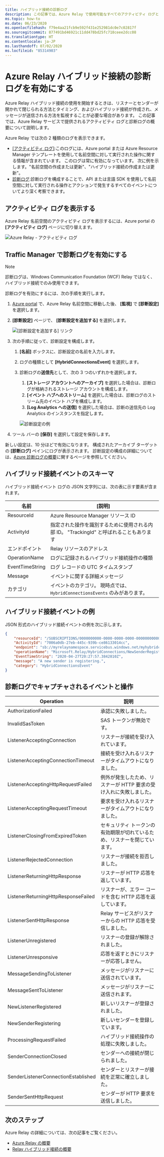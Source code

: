```yaml
---
title: ハイブリッド接続の診断ログ
description: この記事では、Azure Relay で使用可能なすべてのアクティビティ ログと診断ログの概要について説明します。
ms.topic: how-to
ms.date: 06/23/2020
ms.openlocfilehash: f79e4aa21fcb9e592f431e252981dc0e7c02817f
ms.sourcegitcommit: 877491bd46921c11dd478bd25fc718ceee2dcc08
ms.translationtype: HT
ms.contentlocale: ja-JP
ms.lasthandoff: 07/02/2020
ms.locfileid: "85314903"
---
```

# <a name="enable-diagnostics-logs-for-azure-relay-hybrid-connections"></a>Azure Relay ハイブリッド接続の診断ログを有効にする
Azure Relay ハイブリッド接続の使用を開始するときは、リスナーとセンダーが開かれて閉じられる方法とタイミング、およびハイブリッド接続が作成され、メッセージが送信される方法を監視することが必要な場合があります。 この記事では、Azure Relay サービスで提供されるアクティビティ ログと診断ログの概要について説明します。 

Azure Relay では次の 2 種類のログを表示できます。

- [[アクティビティ ログ]](../azure-monitor/platform/platform-logs-overview.md):このログには、Azure portal または Azure Resource Manager テンプレートを使用して名前空間に対して実行された操作に関する情報が含まれています。 このログは常に有効になっています。 次に例を示します。"名前空間の作成または更新"、"ハイブリッド接続の作成または更新"。 
- [診断ログ](../azure-monitor/platform/platform-logs-overview.md):診断ログを構成することで、API または言語 SDK を使用して名前空間に対して実行される操作とアクションで発生するすべてのイベントについてより深く考察できます。

## <a name="view-activity-logs"></a>アクティビティ ログを表示する
Azure Relay 名前空間のアクティビティ ログを表示するには、Azure portal の **[アクティビティ ログ]** ページに切り替えます。

![Azure Relay - アクティビティ ログ](./media/diagnostic-logs/activity-log.png)

## <a name="enable-diagnostic-logs"></a>Traffic Manager で診断ログを有効にする

> [!NOTE]
> 診断ログは、Windows Communication Foundation (WCF) Relay ではなく、ハイブリッド接続でのみ使用できます。

診断ログを有効にするには、次の手順を実行します。

1. [Azure portal](https://portal.azure.com) で、Azure Relay 名前空間に移動した後、 **[監視]** で **[診断設定]** を選択します。
1. **[診断設定]** ページで、 **[診断設定を追加する]** を選択します。  

   ![[診断設定を追加する] リンク](./media/diagnostic-logs/add-diagnostic-setting.png)

1. 次の手順に従って、診断設定を構成します。
    1. **[名前]** ボックスに、診断設定の名前を入力します。  
    2. ログの種類として **[HybridConnectionsEvent]** を選択します。 
    3. 診断ログの**送信先**として、次の 3 つのいずれかを選択します。  
        1. **[ストレージ アカウントへのアーカイブ]** を選択した場合は、診断ログが格納されるストレージ アカウントを構成します。  
        2. **[イベント ハブへのストリーム]** を選択した場合は、診断ログのストリーム先のイベント ハブを構成します。
        3. **[Log Analytics への送信]** を選択した場合は、診断の送信先の Log Analytics のインスタンスを指定します。  

        ![診断設定の例](./media/diagnostic-logs/sample-diagnostic-settings.png)
1. ツール バーの **[保存]** を選択して設定を保存します。

新しい設定は、10 分ほどで有効になります。 構成されたアーカイブ ターゲットの **[診断ログ]** ペインにログが表示されます。 診断設定の構成の詳細については、[Azure 診断ログの概要](../azure-monitor/platform/diagnostic-logs-overview.md)に関するページを参照してください。


## <a name="schema-for-hybrid-connections-events"></a>ハイブリッド接続イベントのスキーマ
ハイブリッド接続イベント ログの JSON 文字列には、次の表に示す要素が含まれます。

| 名前 | [説明] |
| ------- | ------- |
| ResourceId | Azure Resource Manager リソース ID |
| ActivityId | 指定された操作を識別するために使用される内部 ID。 "TrackingId" と呼ばれることもあります |
| エンドポイント | Relay リソースのアドレス |
| OperationName | ログに記録されるハイブリッド接続操作の種類 |
| EventTimeString | ログ レコードの UTC タイムスタンプ |
| Message | イベントに関する詳細メッセージ |
| カテゴリ | イベントのカテゴリ。 現時点では、`HybridConnectionsEvents` のみがあります。 


## <a name="sample-hybrid-connections-event"></a>ハイブリッド接続イベントの例
JSON 形式のハイブリッド接続イベントの例を次に示します。 

```json
{
    "resourceId": "/SUBSCRIPTIONS/0000000000-0000-0000-0000-0000000000000/RESOURCEGROUPS/MyResourceGroup/PROVIDERS/MICROSOFT.RELAY/NAMESPACES/MyRelayNamespace",
    "ActivityId": "7006a0db-27eb-445c-939b-ce86133014cc",
    "endpoint": "sb://myrelaynamespace.servicebus.windows.net/myhybridconnection/7006a0db-27eb-445c-939b-ce86133014cc_G5",
    "operationName": "Microsoft.Relay/HybridConnections/NewSenderRegistering",
    "EventTimeString": "2020-04-27T20:27:57.3842810Z",
    "message": "A new sender is registering.",
    "category": "HybridConnectionsEvent"
}
```

## <a name="events-and-operations-captured-in-diagnostic-logs"></a>診断ログでキャプチャされるイベントと操作

| Operation | 説明 | 
| --------- | ----------- | 
| AuthorizationFailed | 承認に失敗しました。|
| InvalidSasToken | SAS トークンが無効です。 | 
| ListenerAcceptingConnection | リスナーが接続を受け入れています。 |
| ListenerAcceptingConnectionTimeout | 接続を受け入れるリスナーがタイムアウトになりました。 |
| ListenerAcceptingHttpRequestFailed | 例外が発生したため、リスナーが HTTP 要求の受け入れに失敗しました。 |
| ListenerAcceptingRequestTimeout | 要求を受け入れるリスナーがタイムアウトになりました。 |  
| ListenerClosingFromExpiredToken | セキュリティ トークンの有効期限が切れているため、リスナーを閉じています。 | 
| ListenerRejectedConnection | リスナーが接続を拒否しました。 |
| ListenerReturningHttpResponse | リスナーが HTTP 応答を返しています。 |  
| ListenerReturningHttpResponseFailed | リスナーが、エラー コードを含む HTTP 応答を返しています。 | 
 ListenerSentHttpResponse | Relay サービスがリスナーからの HTTP 応答を受信しました。 | 
| ListenerUnregistered | リスナーの登録が解除されました。 | 
| ListenerUnresponsive | 応答を返すときにリスナーが応答しません。 | 
| MessageSendingToListener | メッセージがリスナーに送信されています。 |
| MessageSentToListener | メッセージがリスナーに送信されます。 | 
| NewListenerRegistered | 新しいリスナーが登録されました。 |
| NewSenderRegistering | 新しいセンダーを登録しています。 | 
| ProcessingRequestFailed | ハイブリッド接続操作の処理に失敗しました。 | 
| SenderConnectionClosed | センダーへの接続が閉じられました。 |
| SenderListenerConnectionEstablished | センダーとリスナーが接続を正常に確立しました。 |
| SenderSentHttpRequest | センダーが HTTP 要求を送信しました。 | 


## <a name="next-steps"></a>次のステップ

Azure Relay の詳細については、次の記事をご覧ください。

* [Azure Relay の概要](relay-what-is-it.md)
* [Relay ハイブリッド接続の概要](relay-hybrid-connections-dotnet-get-started.md)
